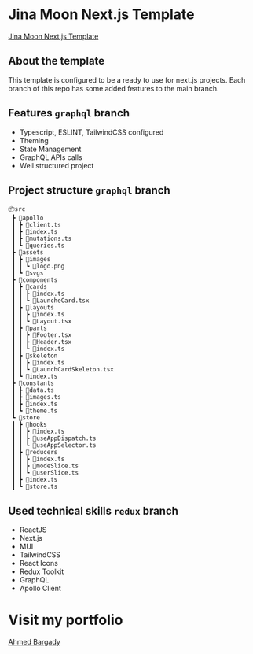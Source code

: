 # Jina Moon Next.js Template

[Jina Moon Next.js Template](https://jinamoon-nextjs-template.ahmedbargady.me)

## About the template

This template is configured to be a ready to use for next.js projects. Each branch of this repo has some added features to the main branch.

## Features `graphql` branch

- Typescript, ESLINT, TailwindCSS configured
- Theming
- State Management
- GraphQL APIs calls
- Well structured project

## Project structure `graphql` branch

```
📦src
 ┣ 📂apollo
 ┃ ┣ 📜client.ts
 ┃ ┣ 📜index.ts
 ┃ ┣ 📜mutations.ts
 ┃ ┗ 📜queries.ts
 ┣ 📂assets
 ┃ ┣ 📂images
 ┃ ┃ ┗ 📜logo.png
 ┃ ┗ 📂svgs
 ┣ 📂components
 ┃ ┣ 📂cards
 ┃ ┃ ┣ 📜index.ts
 ┃ ┃ ┗ 📜LauncheCard.tsx
 ┃ ┣ 📂layouts
 ┃ ┃ ┣ 📜index.ts
 ┃ ┃ ┗ 📜Layout.tsx
 ┃ ┣ 📂parts
 ┃ ┃ ┣ 📜Footer.tsx
 ┃ ┃ ┣ 📜Header.tsx
 ┃ ┃ ┗ 📜index.ts
 ┃ ┣ 📂skeleton
 ┃ ┃ ┣ 📜index.ts
 ┃ ┃ ┗ 📜LaunchCardSkeleton.tsx
 ┃ ┗ 📜index.ts
 ┣ 📂constants
 ┃ ┣ 📜data.ts
 ┃ ┣ 📜images.ts
 ┃ ┣ 📜index.ts
 ┃ ┗ 📜theme.ts
 ┗ 📂store
 ┃ ┣ 📂hooks
 ┃ ┃ ┣ 📜index.ts
 ┃ ┃ ┣ 📜useAppDispatch.ts
 ┃ ┃ ┗ 📜useAppSelector.ts
 ┃ ┣ 📂reducers
 ┃ ┃ ┣ 📜index.ts
 ┃ ┃ ┣ 📜modeSlice.ts
 ┃ ┃ ┗ 📜userSlice.ts
 ┃ ┣ 📜index.ts
 ┃ ┗ 📜store.ts
```

## Used technical skills `redux` branch

- ReactJS
- Next.js
- MUI
- TailwindCSS
- React Icons
- Redux Toolkit
- GraphQL
- Apollo Client

# Visit my portfolio

[Ahmed Bargady](https://ahmedbargady.me)
